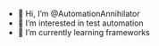 - 👋 Hi, I’m @AutomationAnnihilator
- 👀 I’m interested in test automation
- 🌱 I’m currently learning frameworks

<!---
AutomationAnnihilator/AutomationAnnihilator is a ✨ special ✨ repository because its `README.md` (this file) appears on your GitHub profile.
You can click the Preview link to take a look at your changes.
--->

